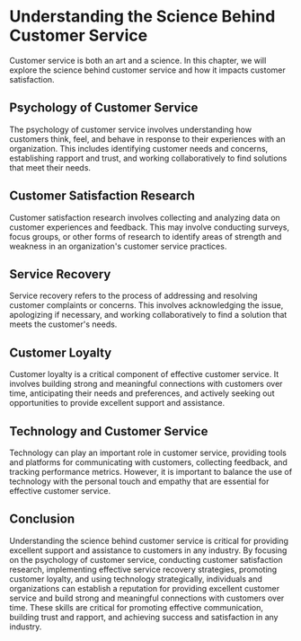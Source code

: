 Understanding the Science Behind Customer Service
=======================================================================================

Customer service is both an art and a science. In this chapter, we will explore the science behind customer service and how it impacts customer satisfaction.

Psychology of Customer Service
------------------------------

The psychology of customer service involves understanding how customers think, feel, and behave in response to their experiences with an organization. This includes identifying customer needs and concerns, establishing rapport and trust, and working collaboratively to find solutions that meet their needs.

Customer Satisfaction Research
------------------------------

Customer satisfaction research involves collecting and analyzing data on customer experiences and feedback. This may involve conducting surveys, focus groups, or other forms of research to identify areas of strength and weakness in an organization's customer service practices.

Service Recovery
----------------

Service recovery refers to the process of addressing and resolving customer complaints or concerns. This involves acknowledging the issue, apologizing if necessary, and working collaboratively to find a solution that meets the customer's needs.

Customer Loyalty
----------------

Customer loyalty is a critical component of effective customer service. It involves building strong and meaningful connections with customers over time, anticipating their needs and preferences, and actively seeking out opportunities to provide excellent support and assistance.

Technology and Customer Service
-------------------------------

Technology can play an important role in customer service, providing tools and platforms for communicating with customers, collecting feedback, and tracking performance metrics. However, it is important to balance the use of technology with the personal touch and empathy that are essential for effective customer service.

Conclusion
----------

Understanding the science behind customer service is critical for providing excellent support and assistance to customers in any industry. By focusing on the psychology of customer service, conducting customer satisfaction research, implementing effective service recovery strategies, promoting customer loyalty, and using technology strategically, individuals and organizations can establish a reputation for providing excellent customer service and build strong and meaningful connections with customers over time. These skills are critical for promoting effective communication, building trust and rapport, and achieving success and satisfaction in any industry.
